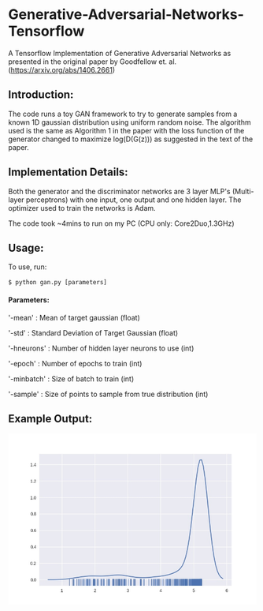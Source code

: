 # Generative-Adversarial-Networks-Tensorflow
A Tensorflow Implementation of Generative Adversarial Networks as presented in the original paper by Goodfellow et. al. (https://arxiv.org/abs/1406.2661)

## Introduction:
The code runs a toy GAN framework to try to generate samples from a known 1D gaussian distribution using uniform random noise. The algorithm used is the same as Algorithm 1 in the paper with the loss function of the generator changed to maximize log(D(G(z))) as suggested in the text of the paper.

## Implementation Details:
Both the generator and the discriminator networks are 3 layer MLP's (Multi-layer perceptrons) with one input, one output and one hidden layer.
The optimizer used to train the networks is Adam.

The code took ~4mins to run on my PC (CPU only: Core2Duo,1.3GHz)

## Usage:
To use, run:
```
$ python gan.py [parameters]
```

#### Parameters:
'-mean'     : Mean of target gaussian (float)

'-std'      : Standard Deviation of Target Gaussian (float)

'-hneurons' : Number of hidden layer neurons to use (int)

'-epoch'    : Number of epochs to train (int)

'-minbatch' : Size of batch to train (int)

'-sample'   : Size of points to sample from true distribution (int)

## Example Output:
![Picture of GAN output](https://github.com/ashutoshkrjha/Generative-Adversarial-Networks-Tensorflow/blob/master/mean5_std1.jpg?raw=true "Output of GAN after 1000 epochs on a mean = 5 sigma = 1 gaussian")
